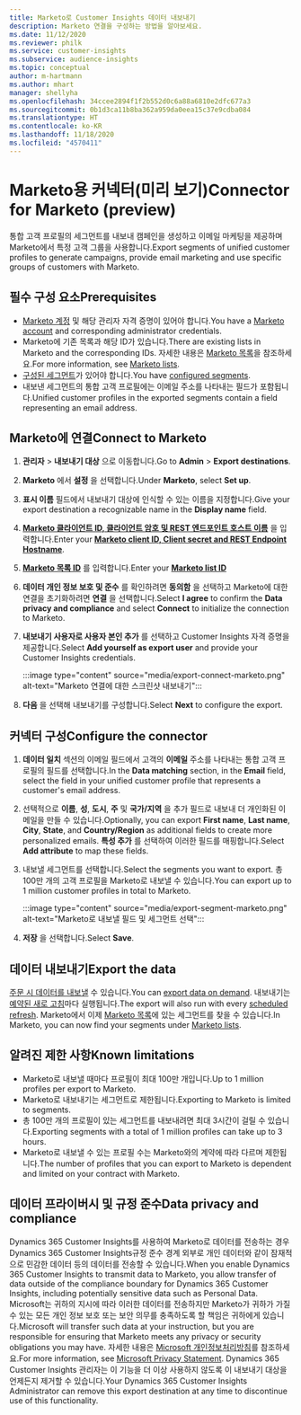 ```yaml
---
title: Marketo로 Customer Insights 데이터 내보내기
description: Marketo 연결을 구성하는 방법을 알아보세요.
ms.date: 11/12/2020
ms.reviewer: philk
ms.service: customer-insights
ms.subservice: audience-insights
ms.topic: conceptual
author: m-hartmann
ms.author: mhart
manager: shellyha
ms.openlocfilehash: 34ccee2894f1f2b552d0c6a88a6810e2dfc677a3
ms.sourcegitcommit: 0b1d3ca11b8ba362a959da0eea15c37e9cdba084
ms.translationtype: HT
ms.contentlocale: ko-KR
ms.lasthandoff: 11/18/2020
ms.locfileid: "4570411"
---
```

# <a name="connector-for-marketo-preview"></a><span data-ttu-id="bdb08-103">Marketo용 커넥터(미리 보기)</span><span class="sxs-lookup"><span data-stu-id="bdb08-103">Connector for Marketo (preview)</span></span>

<span data-ttu-id="bdb08-104">통합 고객 프로필의 세그먼트를 내보내 캠페인을 생성하고 이메일 마케팅을 제공하며 Marketo에서 특정 고객 그룹을 사용합니다.</span><span class="sxs-lookup"><span data-stu-id="bdb08-104">Export segments of unified customer profiles to generate campaigns, provide email marketing and use specific groups of customers with Marketo.</span></span>

## <a name="prerequisites"></a><span data-ttu-id="bdb08-105">필수 구성 요소</span><span class="sxs-lookup"><span data-stu-id="bdb08-105">Prerequisites</span></span>

-   <span data-ttu-id="bdb08-106">[Marketo 계정](https://login.marketo.com/) 및 해당 관리자 자격 증명이 있어야 합니다.</span><span class="sxs-lookup"><span data-stu-id="bdb08-106">You have a [Marketo account](https://login.marketo.com/) and corresponding administrator credentials.</span></span>
-   <span data-ttu-id="bdb08-107">Marketo에 기존 목록과 해당 ID가 있습니다.</span><span class="sxs-lookup"><span data-stu-id="bdb08-107">There are existing lists in Marketo and the corresponding IDs.</span></span> <span data-ttu-id="bdb08-108">자세한 내용은 [Marketo 목록](https://docs.marketo.com/display/public/DOCS/Understanding+Static+Lists)을 참조하세요.</span><span class="sxs-lookup"><span data-stu-id="bdb08-108">For more information, see [Marketo lists](https://docs.marketo.com/display/public/DOCS/Understanding+Static+Lists).</span></span>
-   <span data-ttu-id="bdb08-109">[구성된 세그먼트](segments.md)가 있어야 합니다.</span><span class="sxs-lookup"><span data-stu-id="bdb08-109">You have [configured segments](segments.md).</span></span>
-   <span data-ttu-id="bdb08-110">내보낸 세그먼트의 통합 고객 프로필에는 이메일 주소를 나타내는 필드가 포함됩니다.</span><span class="sxs-lookup"><span data-stu-id="bdb08-110">Unified customer profiles in the exported segments contain a field representing an email address.</span></span>

## <a name="connect-to-marketo"></a><span data-ttu-id="bdb08-111">Marketo에 연결</span><span class="sxs-lookup"><span data-stu-id="bdb08-111">Connect to Marketo</span></span>

1. <span data-ttu-id="bdb08-112">**관리자** > **내보내기 대상** 으로 이동합니다.</span><span class="sxs-lookup"><span data-stu-id="bdb08-112">Go to **Admin** > **Export destinations**.</span></span>

1. <span data-ttu-id="bdb08-113">**Marketo** 에서 **설정** 을 선택합니다.</span><span class="sxs-lookup"><span data-stu-id="bdb08-113">Under **Marketo**, select **Set up**.</span></span>

1. <span data-ttu-id="bdb08-114">**표시 이름** 필드에서 내보내기 대상에 인식할 수 있는 이름을 지정합니다.</span><span class="sxs-lookup"><span data-stu-id="bdb08-114">Give your export destination a recognizable name in the **Display name** field.</span></span>

1. <span data-ttu-id="bdb08-115">**[Marketo 클라이언트 ID, 클라이언트 암호 및 REST 엔드포인트 호스트 이름](https://developers.marketo.com/rest-api/authentication/)** 을 입력합니다.</span><span class="sxs-lookup"><span data-stu-id="bdb08-115">Enter your **[Marketo client ID, Client secret and REST Endpoint Hostname](https://developers.marketo.com/rest-api/authentication/)**.</span></span>

1. <span data-ttu-id="bdb08-116">**[Marketo 목록 ID](https://docs.marketo.com/display/public/DOCS/Understanding+Static+Lists)** 를 입력합니다.</span><span class="sxs-lookup"><span data-stu-id="bdb08-116">Enter your **[Marketo list ID](https://docs.marketo.com/display/public/DOCS/Understanding+Static+Lists)**</span></span> 

1. <span data-ttu-id="bdb08-117">**데이터 개인 정보 보호 및 준수** 를 확인하려면 **동의함** 을 선택하고 Marketo에 대한 연결을 초기화하려면 **연결** 을 선택합니다.</span><span class="sxs-lookup"><span data-stu-id="bdb08-117">Select **I agree** to confirm the **Data privacy and compliance** and select **Connect** to initialize the connection to Marketo.</span></span>

1. <span data-ttu-id="bdb08-118">**내보내기 사용자로 사용자 본인 추가** 를 선택하고 Customer Insights 자격 증명을 제공합니다.</span><span class="sxs-lookup"><span data-stu-id="bdb08-118">Select **Add yourself as export user** and provide your Customer Insights credentials.</span></span>

   :::image type="content" source="media/export-connect-marketo.png" alt-text="Marketo 연결에 대한 스크린샷 내보내기":::

1. <span data-ttu-id="bdb08-120">**다음** 을 선택해 내보내기를 구성합니다.</span><span class="sxs-lookup"><span data-stu-id="bdb08-120">Select **Next** to configure the export.</span></span>

## <a name="configure-the-connector"></a><span data-ttu-id="bdb08-121">커넥터 구성</span><span class="sxs-lookup"><span data-stu-id="bdb08-121">Configure the connector</span></span>

1. <span data-ttu-id="bdb08-122">**데이터 일치** 섹션의 이메일 필드에서 고객의 **이메일** 주소를 나타내는 통합 고객 프로필의 필드를 선택합니다.</span><span class="sxs-lookup"><span data-stu-id="bdb08-122">In the **Data matching** section, in the **Email** field, select the field in your unified customer profile that represents a customer's email address.</span></span> 

1. <span data-ttu-id="bdb08-123">선택적으로 **이름**, **성**, **도시**, **주** 및 **국가/지역** 을 추가 필드로 내보내 더 개인화된 이메일을 만들 수 있습니다.</span><span class="sxs-lookup"><span data-stu-id="bdb08-123">Optionally, you can export **First name**, **Last name**, **City**, **State**, and **Country/Region**  as additional fields to create more personalized emails.</span></span> <span data-ttu-id="bdb08-124">**특성 추가** 를 선택하여 이러한 필드를 매핑합니다.</span><span class="sxs-lookup"><span data-stu-id="bdb08-124">Select **Add attribute** to map these fields.</span></span>

1. <span data-ttu-id="bdb08-125">내보낼 세그먼트를 선택합니다.</span><span class="sxs-lookup"><span data-stu-id="bdb08-125">Select the segments you want to export.</span></span> <span data-ttu-id="bdb08-126">총 100만 개의 고객 프로필을 Marketo로 내보낼 수 있습니다.</span><span class="sxs-lookup"><span data-stu-id="bdb08-126">You can export up to 1 million customer profiles in total to Marketo.</span></span>

   :::image type="content" source="media/export-segment-marketo.png" alt-text="Marketo로 내보낼 필드 및 세그먼트 선택":::

1. <span data-ttu-id="bdb08-128">**저장** 을 선택합니다.</span><span class="sxs-lookup"><span data-stu-id="bdb08-128">Select **Save**.</span></span>

## <a name="export-the-data"></a><span data-ttu-id="bdb08-129">데이터 내보내기</span><span class="sxs-lookup"><span data-stu-id="bdb08-129">Export the data</span></span>

<span data-ttu-id="bdb08-130">[주문 시 데이터를 내보낼](export-destinations.md) 수 있습니다.</span><span class="sxs-lookup"><span data-stu-id="bdb08-130">You can [export data on demand](export-destinations.md).</span></span> <span data-ttu-id="bdb08-131">내보내기는 [예약된 새로 고침](system.md#schedule-tab)마다 실행됩니다.</span><span class="sxs-lookup"><span data-stu-id="bdb08-131">The export will also run with every [scheduled refresh](system.md#schedule-tab).</span></span> <span data-ttu-id="bdb08-132">Marketo에서 이제 [Marketo 목록](ttps://docs.marketo.com/display/public/DOCS/Understanding+Static+Lists)에 있는 세그먼트를 찾을 수 있습니다.</span><span class="sxs-lookup"><span data-stu-id="bdb08-132">In Marketo, you can now find your segments under [Marketo lists](ttps://docs.marketo.com/display/public/DOCS/Understanding+Static+Lists).</span></span>

## <a name="known-limitations"></a><span data-ttu-id="bdb08-133">알려진 제한 사항</span><span class="sxs-lookup"><span data-stu-id="bdb08-133">Known limitations</span></span>

- <span data-ttu-id="bdb08-134">Marketo로 내보낼 때마다 프로필이 최대 100만 개입니다.</span><span class="sxs-lookup"><span data-stu-id="bdb08-134">Up to 1 million profiles per export to Marketo.</span></span>
- <span data-ttu-id="bdb08-135">Marketo로 내보내기는 세그먼트로 제한됩니다.</span><span class="sxs-lookup"><span data-stu-id="bdb08-135">Exporting to Marketo is limited to segments.</span></span>
- <span data-ttu-id="bdb08-136">총 100만 개의 프로필이 있는 세그먼트를 내보내려면 최대 3시간이 걸릴 수 있습니다.</span><span class="sxs-lookup"><span data-stu-id="bdb08-136">Exporting segments with a total of 1 million profiles can take up to 3 hours.</span></span> 
- <span data-ttu-id="bdb08-137">Marketo로 내보낼 수 있는 프로필 수는 Marketo와의 계약에 따라 다르며 제한됩니다.</span><span class="sxs-lookup"><span data-stu-id="bdb08-137">The number of profiles that you can export to Marketo is dependent and limited on your contract with Marketo.</span></span>

## <a name="data-privacy-and-compliance"></a><span data-ttu-id="bdb08-138">데이터 프라이버시 및 규정 준수</span><span class="sxs-lookup"><span data-stu-id="bdb08-138">Data privacy and compliance</span></span>

<span data-ttu-id="bdb08-139">Dynamics 365 Customer Insights를 사용하여 Marketo로 데이터를 전송하는 경우 Dynamics 365 Customer Insights규정 준수 경계 외부로 개인 데이터와 같이 잠재적으로 민감한 데이터 등의 데이터를 전송할 수 있습니다.</span><span class="sxs-lookup"><span data-stu-id="bdb08-139">When you enable Dynamics 365 Customer Insights to transmit data to Marketo, you allow transfer of data outside of the compliance boundary for Dynamics 365 Customer Insights, including potentially sensitive data such as Personal Data.</span></span> <span data-ttu-id="bdb08-140">Microsoft는 귀하의 지시에 따라 이러한 데이터를 전송하지만 Marketo가 귀하가 가질 수 있는 모든 개인 정보 보호 또는 보안 의무를 충족하도록 할 책임은 귀하에게 있습니다.</span><span class="sxs-lookup"><span data-stu-id="bdb08-140">Microsoft will transfer such data at your instruction, but you are responsible for ensuring that Marketo meets any privacy or security obligations you may have.</span></span> <span data-ttu-id="bdb08-141">자세한 내용은 [Microsoft 개인정보처리방침](https://go.microsoft.com/fwlink/?linkid=396732)를 참조하세요.</span><span class="sxs-lookup"><span data-stu-id="bdb08-141">For more information, see [Microsoft Privacy Statement](https://go.microsoft.com/fwlink/?linkid=396732).</span></span>
<span data-ttu-id="bdb08-142">Dynamics 365 Customer Insights 관리자는 이 기능을 더 이상 사용하지 않도록 이 내보내기 대상을 언제든지 제거할 수 있습니다.</span><span class="sxs-lookup"><span data-stu-id="bdb08-142">Your Dynamics 365 Customer Insights Administrator can remove this export destination at any time to discontinue use of this functionality.</span></span>
